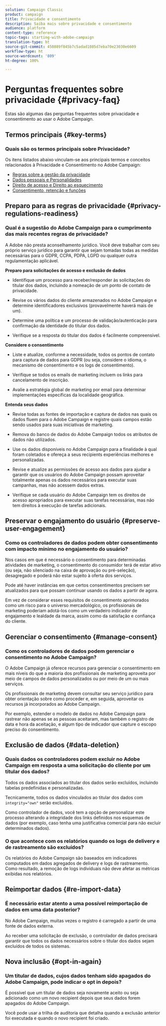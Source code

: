 ```yaml
---
solution: Campaign Classic
product: campaign
title: Privacidade e consentimento
description: Saiba mais sobre privacidade e consentimento
audience: platform
content-type: reference
topic-tags: starting-with-adobe-campaign
translation-type: ht
source-git-commit: 450889f845b7c5adad1085d7eba70e23030e6609
workflow-type: ht
source-wordcount: '809'
ht-degree: 100%

---
```



# Perguntas frequentes sobre privacidade {#privacy-faq}

Estas são algumas das perguntas frequentes sobre privacidade e consentimento ao usar o Adobe Campaign.

## Termos principais {#key-terms}

### Quais são os termos principais sobre Privacidade?

Os itens listados abaixo vinculam-se aos principais termos e conceitos relacionados à Privacidade e Consentimento no Adobe Campaign:

* [Regras sobre a gestão da privacidade](../../platform/using/privacy-management.md#privacy-management-regulations)
* [Dados pessoais e Personalidades](../../platform/using/privacy-and-recommendations.md#personal-data)
* [Direito de acesso e Direito ao esquecimento](../../platform/using/privacy-management.md#right-access-forgotten)
* [Consentimento, retenção e funções](../../platform/using/privacy-management.md#consent-retention-roles)

## Preparo para as regras de privacidade {#privacy-regulations-readiness}

### Qual é a sugestão do Adobe Campaign para o cumprimento das mais recentes regras de privacidade?

A Adobe não presta aconselhamento jurídico. Você deve trabalhar com seu próprio serviço jurídico para garantir que sejam tomadas todas as medidas necessárias para o GDPR, CCPA, PDPA, LGPD ou qualquer outra regulamentação aplicável.

**Preparo para solicitações de acesso e exclusão de dados**

* Identifique um processo para receber/responder às solicitações do titular dos dados, incluindo a nomeação de um ponto de contato de privacidade.

* Revise os vários dados do cliente armazenados no Adobe Campaign e determine identificadores exclusivos (provavelmente haverá mais de um).

* Determine uma política e um processo de validação/autenticação para confirmação da identidade do titular dos dados.

* Verifique se a resposta do titular dos dados é facilmente compreensível.

**Considere o consentimento**

* Liste e atualize, conforme a necessidade, todos os pontos de contato para captura de dados para GDPR (ou seja, considere o idioma, o mecanismo de consentimento e os logs de consentimento).

* Verifique se todos os emails de marketing incluem os links para cancelamento de inscrição.

* Avalie a estratégia global de marketing por email para determinar implementações específicas da localidade geográfica.

**Entenda seus dados**

* Revise todas as fontes de importação e captura de dados nas quais os dados fluem para o Adobe Campaign e registre quais campos estão sendo usados para suas iniciativas de marketing.

* Remova do banco de dados do Adobe Campaign todos os atributos de dados não utilizados.

* Use os dados disponíveis no Adobe Campaign para a finalidade à qual foram coletados e ofereça a seus recipients experiências melhores e personalizadas.

* Revise e atualize as permissões de acesso aos dados para ajudar a garantir que os usuários do Adobe Campaign possam aproveitar totalmente apenas os dados necessários para executar suas campanhas, mas não acessem dados extras.

* Verifique se cada usuário do Adobe Campaign tem os direitos de acesso apropriados para executar suas tarefas necessárias, mas não tem direitos à execução de tarefas adicionais.

## Preservar o engajamento do usuário {#preserve-user-engagement}

### Como os controladores de dados podem obter consentimento com impacto mínimo no engajamento do usuário?

Nos casos em que é necessário o consentimento para determinadas atividades de marketing, o consentimento do consumidor terá de estar ativo (ou seja, não silenciado na caixa de aprovação ou pré-seleção), desagregado e poderá não estar sujeito à oferta dos serviços.

Pode até haver instâncias em que certos consentimentos precisem ser atualizados para que possam continuar usando os dados a partir de agora.

Em vez de considerar esses requisitos de consentimento aprimorados como um risco para o universo mercadológico, os profissionais de marketing poderiam adotá-los como um verdadeiro indicador de engajamento e lealdade da marca, assim como da satisfação e confiança do cliente.

## Gerenciar o consentimento {#manage-consent}

### Como os controladores de dados podem gerenciar o consentimento no Adobe Campaign?

O Adobe Campaign já oferece recursos para gerenciar o consentimento em mais níveis do que a maioria dos profissionais de marketing aproveita por meio de campos de dados personalizados ou por meio de um ou mais serviços.

Os profissionais de marketing devem consultar seu serviço jurídico para obter orientação sobre como proceder e, em seguida, aproveitar os recursos já incorporados ao Adobe Campaign.

Por exemplo, estender o modelo de dados no Adobe Campaign para rastrear não apenas se as pessoas aceitaram, mas também o registro de data e hora da aceitação, e algum tipo de indicador que capture o escopo preciso do consentimento.

## Exclusão de dados {#data-deletion}

### Quais dados os controladores podem excluir no Adobe Campaign em resposta a uma solicitação do cliente por um titular dos dados?

Todos os dados associados ao titular dos dados serão excluídos, incluindo tabelas predefinidas e personalizadas.

Tecnicamente, todos os dados vinculados ao titular dos dados com `integrity="own"` serão excluídos.

Como controlador de dados, você tem a opção de personalizar este processo alterando a integridade dos links definidos nos esquemas de dados (por exemplo, caso tenha uma justificativa comercial para não excluir determinados dados).

### O que acontece com os relatórios quando os logs de delivery e de rastreamento são excluídos?

Os relatórios do Adobe Campaign são baseados em indicadores computados em dados agregados de delivery e logs de rastreamento. Como resultado, a remoção de logs individuais não deve afetar as métricas exibidas nos relatórios.

## Reimportar dados {#re-import-data}

### É necessário estar atento a uma possível reimportação de dados em uma data posterior?

No Adobe Campaign, muitas vezes o registro é carregado a partir de uma fonte de dados externa.

Ao receber uma solicitação de exclusão, o controlador de dados precisará garantir que todos os dados necessários sobre o titular dos dados sejam excluídos de todos os sistemas.

## Nova inclusão {#opt-in-again}

### Um titular de dados, cujos dados tenham sido apagados do Adobe Campaign, pode indicar o opt in depois?

É possível que um titular de dados seja novamente aceito ou seja adicionado como um novo recipient depois que seus dados forem apagados do Adobe Campaign.

Você pode usar a trilha de auditoria que detalha quando a exclusão anterior foi executada e quando o novo recipient foi criado.